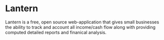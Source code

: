 # Lantern

Lantern is a free, open source web-application that gives small businesses the ability to track and account all income/cash flow along with providing computed detailed reports and finanical analysis.

